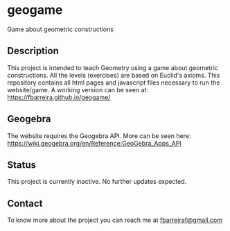 # geogame
Game about geometric constructions

## Description
This project is intended to teach Geometry using a game about geometric constructions. All the levels (exercises) are based on Euclid's axioms. This repository contains all html pages and javascript files necessary to run the website/game. A working version can be seen at: https://fbarreira.github.io/geogame/

## Geogebra
The website requires the Geogebra API. More can be seen here: https://wiki.geogebra.org/en/Reference:GeoGebra_Apps_API

## Status
This project is currently inactive. No further updates expected.

## Contact
To know more about the project you can reach me at fbarreiraf@gmail.com
